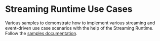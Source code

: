 # Streaming Runtime Use Cases

Various samples to demonstrate how to implement various streaming and event-driven use case scenarios with the help of the Streaming Runtime.
Follow the [samples documentation](https://vmware-tanzu.github.io/streaming-runtimes/samples/overview/).

